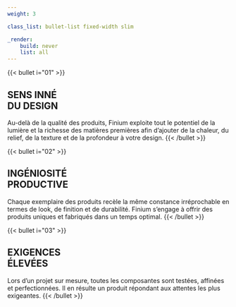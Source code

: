 ```yaml
---
weight: 3

class_list: bullet-list fixed-width slim

_render:
    build: never
    list: all
---
```


{{< bullet i="01" >}}
## SENS INNÉ<br>DU DESIGN

Au-delà de la qualité des produits, Finium exploite tout le potentiel de la lumière et la richesse des matières premières afin d’ajouter de la chaleur, du relief, de la texture et de la profondeur à votre design.
{{< /bullet >}}

{{< bullet i="02" >}}
## INGÉNIOSITÉ<br>PRODUCTIVE

Chaque exemplaire des produits recèle la même constance irréprochable en termes de look, de finition et de durabilité. Finium s’engage à offrir des produits uniques et fabriqués dans un temps optimal.
{{< /bullet >}}

{{< bullet i="03" >}}
## EXIGENCES<br>ÉLEVÉES

Lors d’un projet sur mesure, toutes les composantes sont testées, affinées et perfectionnées. Il en résulte un produit répondant aux attentes les plus exigeantes.
{{< /bullet >}}
